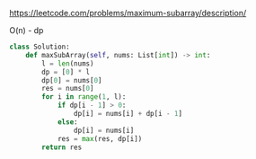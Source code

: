 https://leetcode.com/problems/maximum-subarray/description/

O(n) - dp
```python
class Solution:
    def maxSubArray(self, nums: List[int]) -> int:
        l = len(nums)
        dp = [0] * l
        dp[0] = nums[0]
        res = nums[0]
        for i in range(1, l):
            if dp[i - 1] > 0:
                dp[i] = nums[i] + dp[i - 1]
            else:
                dp[i] = nums[i]
            res = max(res, dp[i])
        return res
```